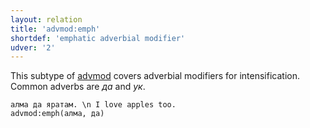 ```yaml
---
layout: relation
title: 'advmod:emph'
shortdef: 'emphatic adverbial modifier'
udver: '2'
---
```


This subtype of [advmod]() covers adverbial modifiers for intensification.
Common adverbs are _да_ and _ук_.

~~~ sdparse
алма да яратам. \n I love apples too.
advmod:emph(алма, да)
~~~